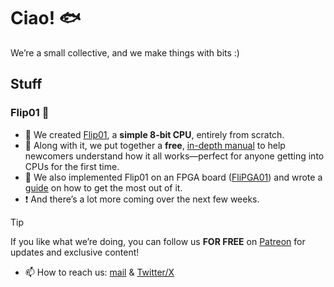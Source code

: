 # Ciao! 🐟

We’re a small collective, and we make things with bits :)

## Stuff
### Flip01 💾
- 🌱 We created [Flip01](https://github.com/pescetti-studio/Flip01-CPU), a **simple 8-bit CPU**, entirely from scratch.
- 💬 Along with it, we put together a **free**, [in-depth manual](https://medium.com/@biasolo.riccardo/flip01-a-simple-yet-versatile-8-bit-cpu-fc01c36d5922) to help newcomers understand how it all works—perfect for anyone getting into CPUs for the first time.
- 🔋 We also implemented Flip01 on an FPGA board ([FliPGA01](https://github.com/pescetti-studio/FliPGA01)) and wrote a [guide](https://medium.com/@crocilorenzo01/flipga01-a-simple-8-bit-cpu-on-a-fpga-db3e0fb82fe6) on how to get the most out of it.
- ❗ And there’s a lot more coming over the next few weeks.

> [!TIP]
> If you like what we’re doing, you can follow us **FOR FREE** on [Patreon](https://www.patreon.com/c/PescettiStudio/posts) for updates and exclusive content!

- 📫 How to reach us: [mail](pescettistudio@gmail.com) & [Twitter/X](https://x.com/pescetti_studio)
